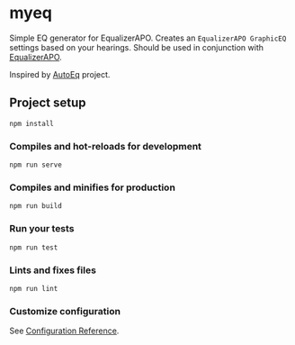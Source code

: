 # myeq

Simple EQ generator for EqualizerAPO. Creates an `EqualizerAPO GraphicEQ` settings based on your hearings. Should be used in conjunction with [EqualizerAPO](https://sourceforge.net/projects/equalizerapo/).

Inspired by [AutoEq](https://github.com/jaakkopasanen/AutoEq) project.

## Project setup
```
npm install
```

### Compiles and hot-reloads for development
```
npm run serve
```

### Compiles and minifies for production
```
npm run build
```

### Run your tests
```
npm run test
```

### Lints and fixes files
```
npm run lint
```

### Customize configuration
See [Configuration Reference](https://cli.vuejs.org/config/).
